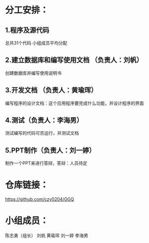 # 分工安排：

##  1.程序及源代码
总共31个代码  小组成员平均分配
##  2.建立数据库和编写使用文档 （负责人：刘帆）
创建数据库并编写使用说明书
##  3.开发文档 （负责人：黄瑜珲）
编写程序的设计文档：这个应用程序要完成什么功能，并设计程序的界面
##  4.测试（负责人：李海男）
测试编写的代码可否运行，并测试文档
##  5.PPT制作（负责人：刘一婷）
制作一个PPT来进行答辩，答辩：人员待定

# 仓库链接：
https://github.com/czy0204/GGQ

# 小组成员：
陈志勇（组长） 刘帆  黄瑜珲  刘一婷  李海男
